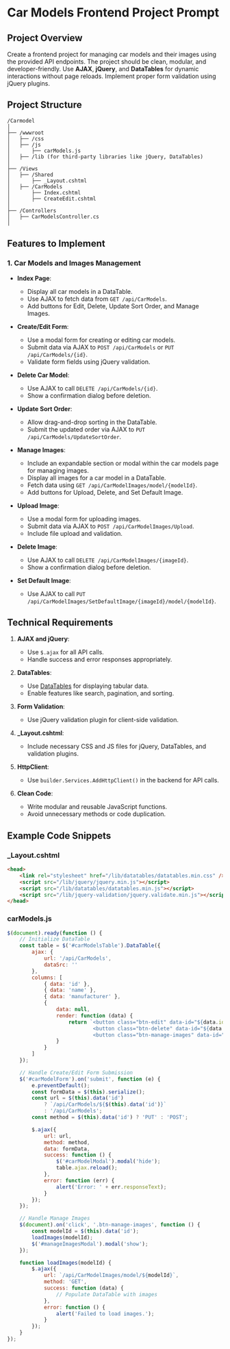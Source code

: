 # Car Models Frontend Project Prompt  

## Project Overview  
Create a frontend project for managing car models and their images using the provided API endpoints. The project should be clean, modular, and developer-friendly. Use **AJAX**, **jQuery**, and **DataTables** for dynamic interactions without page reloads. Implement proper form validation using jQuery plugins.  

## Project Structure  
```
/Carmodel  
│  
├── /wwwroot  
│   ├── /css  
│   ├── /js  
│       ├── carModels.js  
│   ├── /lib (for third-party libraries like jQuery, DataTables)  
│  
├── /Views  
│   ├── /Shared  
│       ├── _Layout.cshtml  
│   ├── /CarModels  
│       ├── Index.cshtml  
│       ├── CreateEdit.cshtml  
│  
├── /Controllers  
│   ├── CarModelsController.cs  
│  
```

## Features to Implement  

### 1. Car Models and Images Management  
- **Index Page**:  
  - Display all car models in a DataTable.  
  - Use AJAX to fetch data from `GET /api/CarModels`.  
  - Add buttons for Edit, Delete, Update Sort Order, and Manage Images.  

- **Create/Edit Form**:  
  - Use a modal form for creating or editing car models.  
  - Submit data via AJAX to `POST /api/CarModels` or `PUT /api/CarModels/{id}`.  
  - Validate form fields using jQuery validation.  

- **Delete Car Model**:  
  - Use AJAX to call `DELETE /api/CarModels/{id}`.  
  - Show a confirmation dialog before deletion.  

- **Update Sort Order**:  
  - Allow drag-and-drop sorting in the DataTable.  
  - Submit the updated order via AJAX to `PUT /api/CarModels/UpdateSortOrder`.  

- **Manage Images**:  
  - Include an expandable section or modal within the car models page for managing images.  
  - Display all images for a car model in a DataTable.  
  - Fetch data using `GET /api/CarModelImages/model/{modelId}`.  
  - Add buttons for Upload, Delete, and Set Default Image.  

- **Upload Image**:  
  - Use a modal form for uploading images.  
  - Submit data via AJAX to `POST /api/CarModelImages/Upload`.  
  - Include file upload and validation.  

- **Delete Image**:  
  - Use AJAX to call `DELETE /api/CarModelImages/{imageId}`.  
  - Show a confirmation dialog before deletion.  

- **Set Default Image**:  
  - Use AJAX to call `PUT /api/CarModelImages/SetDefaultImage/{imageId}/model/{modelId}`.  

## Technical Requirements  
1. **AJAX and jQuery**:  
   - Use `$.ajax` for all API calls.  
   - Handle success and error responses appropriately.  

2. **DataTables**:  
   - Use [DataTables](https://datatables.net/) for displaying tabular data.  
   - Enable features like search, pagination, and sorting.  

3. **Form Validation**:  
   - Use jQuery validation plugin for client-side validation.  

4. **_Layout.cshtml**:  
   - Include necessary CSS and JS files for jQuery, DataTables, and validation plugins.  

5. **HttpClient**:  
   - Use `builder.Services.AddHttpClient()` in the backend for API calls.  

6. **Clean Code**:  
   - Write modular and reusable JavaScript functions.  
   - Avoid unnecessary methods or code duplication.  

## Example Code Snippets  

### _Layout.cshtml  
```html  
<head>  
    <link rel="stylesheet" href="/lib/datatables/datatables.min.css" />  
    <script src="/lib/jquery/jquery.min.js"></script>  
    <script src="/lib/datatables/datatables.min.js"></script>  
    <script src="/lib/jquery-validation/jquery.validate.min.js"></script>  
</head>  
```

### carModels.js  
```javascript  
$(document).ready(function () {  
    // Initialize DataTable  
    const table = $('#carModelsTable').DataTable({  
        ajax: {  
            url: '/api/CarModels',  
            dataSrc: ''  
        },  
        columns: [  
            { data: 'id' },  
            { data: 'name' },  
            { data: 'manufacturer' },  
            {  
                data: null,  
                render: function (data) {  
                    return `<button class="btn-edit" data-id="${data.id}">Edit</button>  
                            <button class="btn-delete" data-id="${data.id}">Delete</button>  
                            <button class="btn-manage-images" data-id="${data.id}">Manage Images</button>`;  
                }  
            }  
        ]  
    });  

    // Handle Create/Edit Form Submission  
    $('#carModelForm').on('submit', function (e) {  
        e.preventDefault();  
        const formData = $(this).serialize();  
        const url = $(this).data('id')  
            ? `/api/CarModels/${$(this).data('id')}`  
            : '/api/CarModels';  
        const method = $(this).data('id') ? 'PUT' : 'POST';  

        $.ajax({  
            url: url,  
            method: method,  
            data: formData,  
            success: function () {  
                $('#carModelModal').modal('hide');  
                table.ajax.reload();  
            },  
            error: function (err) {  
                alert('Error: ' + err.responseText);  
            }  
        });  
    });  

    // Handle Manage Images  
    $(document).on('click', '.btn-manage-images', function () {  
        const modelId = $(this).data('id');  
        loadImages(modelId);  
        $('#manageImagesModal').modal('show');  
    });  

    function loadImages(modelId) {  
        $.ajax({  
            url: `/api/CarModelImages/model/${modelId}`,  
            method: 'GET',  
            success: function (data) {  
                // Populate DataTable with images  
            },  
            error: function () {  
                alert('Failed to load images.');  
            }  
        });  
    }  
});  
```
